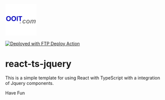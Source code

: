 <img alt="OOIT.com AG" style="max-height:100px" src="public/ooit-logo-300x300.png">


[<img alt="Deployed with FTP Deploy Action" src="https://img.shields.io/badge/Deployed With-FTP DEPLOY ACTION-%3CCOLOR%3E?style=for-the-badge&color=0077b6">](https://github.com/SamKirkland/FTP-Deploy-Action)



#  react-ts-jquery

This is a simple template for using React with TypeScript with a integration of Jquery components.

Have Fun



